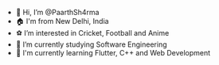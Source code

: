 - 👋 Hi, I’m @PaarthSh4rma
- 🏠 I'm from New Delhi, India
- ⚽️ I’m interested in Cricket, Football and Anime
- 🌱 I’m currently studying Software Engineering
- 📖 I'm currently learning Flutter, C++ and Web Development

<!---
PaarthSh4rma/PaarthSh4rma is a ✨ special ✨ repository because its `README.md` (this file) appears on your GitHub profile.
You can click the Preview link to take a look at your changes.
--->
